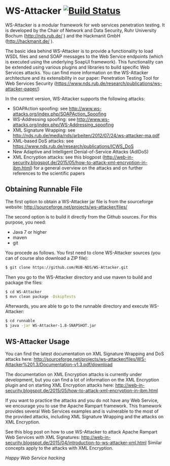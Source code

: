 # WS-Attacker [![Build Status](https://travis-ci.org/RUB-NDS/WS-Attacker.svg?branch=master)](https://travis-ci.org/RUB-NDS/WS-Attacker)
WS-Attacker is a modular framework for web services penetration testing. It is developed by the Chair of Network and Data Security, Ruhr University Bochum (http://nds.rub.de/ ) and the Hackmanit GmbH (http://hackmanit.de/ ).

The basic idea behind WS-Attacker is to provide a functionality to load WSDL files and send SOAP messages to the Web Service endpoints (which is executed using the underlying SoapUI framework). This functionality can be extended using various plugins and libraries to build specific Web Services attacks. You can find more information on the WS-Attacker architecture and its extensibility in our paper: Penetration Testing Tool for Web Services Security (https://www.nds.rub.de/research/publications/ws-attacker-paper/)

In the current version, WS-Attacker supports the following attacks:
- SOAPAction spoofing: see http://www.ws-attacks.org/index.php/SOAPAction_Spoofing
- WS-Addressing spoofing: see http://www.ws-attacks.org/index.php/WS-Addressing_spoofing
- XML Signature Wrapping: see http://nds.rub.de/media/nds/arbeiten/2012/07/24/ws-attacker-ma.pdf
- XML-based DoS attacks: see https://www.nds.rub.de/research/publications/ICWS_DoS
- New Adaptive and Intelligent Denial-of-Service Attacks (AdIDoS)
- XML Encryption attacks: see this blogpost (http://web-in-security.blogspot.de/2015/05/how-to-attack-xml-encryption-in-ibm.html) for a general overview on the attacks and on further references to the scientific papers

## Obtaining Runnable File
The first option to obtain a WS-Attacker jar file is from the sourceforge website: http://sourceforge.net/projects/ws-attacker/files/

The second option is to build it directly from the Github sources. For this purpose, you need:
- Java 7 or higher
- maven
- git

You procede as follows. You first need to clone WS-Attacker sources (you can of course also download a ZIP file):

```bash
$ git clone https://github.com/RUB-NDS/WS-Attacker.git 
```

Then you go to the WS-Attacker directory and use maven to build and package the files:

```bash
$ cd WS-Attacker
$ mvn clean package -DskipTests
```

Afterwards, you are able to go to the runnable directory and execute WS-Attacker:

```bash
$ cd runnable
$ java -jar WS-Attacker-1.8-SNAPSHOT.jar
```


## WS-Attacker Usage

You can find the latest documentation on XML Signature Wrapping and DoS attacks here:
http://sourceforge.net/projects/ws-attacker/files/WS-Attacker%201.3/Documentation-v1.3.pdf/download

The documentation on XML Encryption attacks is currently under development, but you can find a lot of information on the XML Encryption plugin and on starting XML Encryption attacks here:
http://web-in-security.blogspot.de/2015/05/how-to-attack-xml-encryption-in-ibm.html

If you want to practice the attacks and you do not have any Web Service, we encourage you to use the Apache Rampart framework. This framework provides several Web Services examples and is vulnerable to the most of the provided attacks, including XML Signature Wrapping and the attacks on XML Encryption. 

See this blog post on how to use WS-Attacker to attack Apache Rampart Web Services with XML Signatures: http://web-in-security.blogspot.de/2015/04/introduction-to-ws-attacker-xml.html 
Similar concepts apply to the attacks with XML Encryption.

*Happy Web Service hacking*
